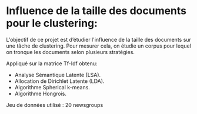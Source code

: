 # Influence de la taille des documents pour le clustering:

L'objectif de ce projet est d’étudier l'influence de la taille des documents sur une tâche de clustering. Pour mesurer cela, on étudie un corpus pour lequel on tronque les documents selon plusieurs stratégies.

Appliqué sur la matrice Tf-Idf obtenu:
* Analyse Sémantique Latente (LSA).
* Allocation de Dirichlet Latente (LDA).
* Algorithme Spherical k-means.
* Algorithme Hongrois.

Jeu de données utilisé : 20 newsgroups

